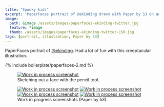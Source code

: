 ```yaml
---
title: "Spooky kids"
excerpt: "PaperFaces portrait of @ekinding drawn with Paper by 53 on an iPad."
image: 
  path: &image /assets/images/paperfaces-ekinding-twitter.jpg 
  feature: *image
  thumb: /assets/images/paperfaces-ekinding-twitter-150.jpg
tags: [portrait, illustration, Paper by 53]
---
```


PaperFaces portrait of [@ekinding](http://twitter.com/ekinding). Had a lot of fun with this creeptacular illustration.

{% include boilerplate/paperfaces-2.md %}

<figure>
	<a href="{{ site.url }}/assets/images/paperfaces-ekinding-process-1-lg.jpg"><img src="{{ site.url }}/assets/images/paperfaces-ekinding-process-1-750.jpg" alt="Work in process screenshot"></a>
	<figcaption>Sketching out a face with the pencil tool.</figcaption>
</figure>

<figure class="half">
	<a href="{{ site.url }}/assets/images/paperfaces-ekinding-process-2-lg.jpg"><img src="{{ site.url }}/assets/images/paperfaces-ekinding-process-2-600.jpg" alt="Work in process screenshot"></a>
	<a href="{{ site.url }}/assets/images/paperfaces-ekinding-process-3-lg.jpg"><img src="{{ site.url }}/assets/images/paperfaces-ekinding-process-3-600.jpg" alt="Work in process screenshot"></a>
	<a href="{{ site.url }}/assets/images/paperfaces-ekinding-process-4-lg.jpg"><img src="{{ site.url }}/assets/images/paperfaces-ekinding-process-4-600.jpg" alt="Work in process screenshot"></a>
	<a href="{{ site.url }}/assets/images/paperfaces-ekinding-process-5-lg.jpg"><img src="{{ site.url }}/assets/images/paperfaces-ekinding-process-5-600.jpg" alt="Work in process screenshot"></a>
	<figcaption>Work in progress screenshots (Paper by 53).</figcaption>
</figure>
